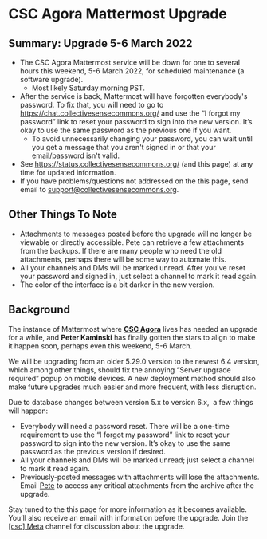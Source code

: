 # CSC Agora Mattermost Upgrade

## Summary: Upgrade 5-6 March 2022
- The CSC Agora Mattermost service will be down for one to several hours this weekend, 5-6 March 2022, for scheduled maintenance (a software upgrade).
	- Most likely Saturday morning PST.
- After the service is back, Mattermost will have forgotten everybody's password. To fix that, you will need to go to <https://chat.collectivesensecommons.org/> and use the “I forgot my password” link to reset your password to sign into the new version. It’s okay to use the same password as the previous one if you want.
	- To avoid unnecessarily changing your password, you can wait until you get a message that you aren't signed in or that your email/password isn't valid.
- See <https://status.collectivesensecommons.org/> (and this page) at any time for updated information.
- If you have problems/questions not addressed on the this page, send email to <support@collectivesensecommons.org>.

## Other Things To Note

- Attachments to messages posted before the upgrade will no longer be viewable or directly accessible. Pete can retrieve a few attachments from the backups. If there are many people who need the old attachments, perhaps there will be some way to automate this.
- All your channels and DMs will be marked unread. After you've reset your password and signed in, just select a channel to mark it read again.
- The color of the interface is a bit darker in the new version.

## Background

The instance of Mattermost where **[CSC Agora](https://chat.collectivesensecommons.org/)** lives has needed an upgrade for a while, and **Peter Kaminski** has finally gotten the stars to align to make it happen soon, perhaps even this weekend, 5-6 March.

We will be upgrading from an older 5.29.0 version to the newest 6.4 version, which among other things, should fix the annoying “Server upgrade required” popup on mobile devices. A new deployment method should also make future upgrades much easier and more frequent, with less disruption.

Due to database changes between version 5.x to version 6.x,  a few things will happen:

-   Everybody will need a password reset. There will be a one-time requirement to use the “I forgot my password” link to reset your password to sign into the new version. It’s okay to use the same password as the previous version if desired.
-   All your channels and DMs will be marked unread; just select a channel to mark it read again.
-   Previously-posted messages with attachments will lose the attachments. Email [Pete](mailto:kaminski@istori.com) to access any critical attachments from the archive after the upgrade.

Stay tuned to the this page for more information as it becomes available. You’ll also receive an email with information before the upgrade. Join the [[csc] Meta](https://chat.collectivesensecommons.org/agora/channels/meta-csc) channel for discussion about the upgrade.